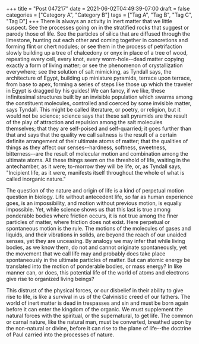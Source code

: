 +++
title = "Post 047217"
date = 2021-06-02T04:49:39-07:00
draft = false
categories = ["Category A", "Category B"]
tags = ["Tag A", "Tag B", "Tag C", "Tag D"]
+++
There is always an activity in inert matter that we little suspect. See the processes going on in the stratified rocks that suggest or parody those of life. See the particles of silica that are diffused through the limestone, hunting out each other and coming together in concretions and forming flint or chert nodules; or see them in the process of petrifaction slowly building up a tree of chalcedony or onyx in place of a tree of wood, repeating every cell, every knot, every worm-hole--dead matter copying exactly a form of living matter; or see the phenomenon of crystallization everywhere; see the solution of salt mimicking, as Tyndall says, the architecture of Egypt, building up miniature pyramids, terrace upon terrace, from base to apex, forming a series of steps like those up which the traveler in Egypt is dragged by his guides! We can fancy, if we like, these infinitesimal structures built by an invisible population which swarms among the constituent molecules, controlled and coerced by some invisible matter, says Tyndall. This might be called literature, or poetry, or religion, but it would not be science; science says that these salt pyramids are the result of the play of attraction and repulsion among the salt molecules themselves; that they are self-poised and self-quarried; it goes further than that and says that the quality we call saltness is the result of a certain definite arrangement of their ultimate atoms of matter; that the qualities of things as they affect our senses--hardness, softness, sweetness, bitterness--are the result of molecular motion and combination among the ultimate atoms. All these things seem on the threshold of life, waiting in the antechamber, as it were; to-morrow they will be life, or, as Tyndall says, "Incipient life, as it were, manifests itself throughout the whole of what is called inorganic nature."

The question of the nature and origin of life is a kind of perpetual motion question in biology. Life without antecedent life, so far as human experience goes, is an impossibility, and motion without previous motion, is equally impossible. Yet, while science shows us that this last is true among ponderable bodies where friction occurs, it is not true among the finer particles of matter, where friction does not exist. Here perpetual or spontaneous motion is the rule. The motions of the molecules of gases and liquids, and their vibrations in solids, are beyond the reach of our unaided senses, yet they are unceasing. By analogy we may infer that while living bodies, as we know them, do not and cannot originate spontaneously, yet the movement that we call life may and probably does take place spontaneously in the ultimate particles of matter. But can atomic energy be translated into the motion of ponderable bodies, or mass energy? In like manner can, or does, this potential life of the world of atoms and electrons give rise to organized living beings?

This distrust of the physical forces, or our disbelief in their ability to give rise to life, is like a survival in us of the Calvinistic creed of our fathers. The world of inert matter is dead in trespasses and sin and must be born again before it can enter the kingdom of the organic. We must supplement the natural forces with the spiritual, or the supernatural, to get life. The common or carnal nature, like the natural man, must be converted, breathed upon by the non-natural or divine, before it can rise to the plane of life--the doctrine of Paul carried into the processes of nature.
